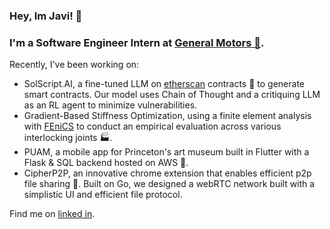 ### Hey, Im Javi! 👋

### I'm a Software Engineer Intern at [General Motors 🚗](https://www.gm.com/).

Recently, I've been working on:
* SolScript.AI, a fine-tuned LLM on [etherscan](https://etherscan.io/) contracts 🦄 to generate smart contracts. Our model uses Chain of Thought and a critiquing LLM as an RL agent to minimize vulnerabilities.
* Gradient-Based Stiffness Optimization, using a finite element analysis with [FEniCS](https://fenicsproject.org/) to conduct an empirical evaluation across various interlocking joints 🏭.
* PUAM, a mobile app for Princeton's art museum built in Flutter with a Flask & SQL backend hosted on AWS 📱.
* CipherP2P, an innovative chrome extension that enables efficient p2p file sharing 📁. Built on Go, we designed a webRTC network built with a simplistic UI and efficient file protocol.


Find me on <a href="https://www.linkedin.com/in/javierlinero/)">linked in</a>.
